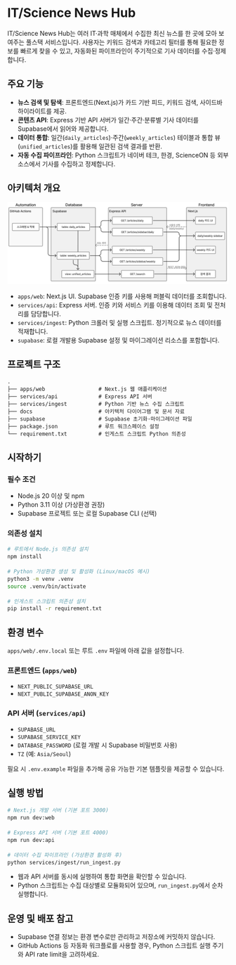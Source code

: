 # IT/Science News Hub

IT/Science News Hub는 여러 IT·과학 매체에서 수집한 최신 뉴스를 한 곳에 모아 보여주는 풀스택 서비스입니다. 사용자는 키워드 검색과 카테고리 필터를 통해 필요한 정보를 빠르게 찾을 수 있고, 자동화된 파이프라인이 주기적으로 기사 데이터를 수집·정제합니다.

## 주요 기능

- **뉴스 검색 및 탐색**: 프론트엔드(Next.js)가 카드 기반 피드, 키워드 검색, 사이드바 하이라이트를 제공.
- **콘텐츠 API**: Express 기반 API 서버가 일간·주간·분류별 기사 데이터를 Supabase에서 읽어와 제공합니다.
- **데이터 통합**: 일간(`daily_articles`)·주간(`weekly_articles`) 테이블과 통합 뷰(`unified_articles`)를 활용해 일관된 검색 결과를 반환.
- **자동 수집 파이프라인**: Python 스크립트가 네이버 테크, 한경, ScienceON 등 외부 소스에서 기사를 수집하고 정제합니다.

## 아키텍처 개요

![System Architecture](./docs/presentation/diagram/system_architecture.png)

- `apps/web`: Next.js UI. Supabase 인증 키를 사용해 퍼블릭 데이터를 조회합니다.
- `services/api`: Express 서버. 인증 키와 서비스 키를 이용해 데이터 조회 및 전처리를 담당합니다.
- `services/ingest`: Python 크롤러 및 실행 스크립트. 정기적으로 뉴스 데이터를 적재합니다.
- `supabase`: 로컬 개발용 Supabase 설정 및 마이그레이션 리소스를 포함합니다.

## 프로젝트 구조

```text
.
├── apps/web                 # Next.js 웹 애플리케이션
├── services/api             # Express API 서버
├── services/ingest          # Python 기반 뉴스 수집 스크립트
├── docs                     # 아키텍처 다이어그램 및 문서 자료
├── supabase                 # Supabase 초기화·마이그레이션 파일
├── package.json             # 루트 워크스페이스 설정
└── requirement.txt          # 인게스트 스크립트 Python 의존성
```

## 시작하기

### 필수 조건

- Node.js 20 이상 및 npm
- Python 3.11 이상 (가상환경 권장)
- Supabase 프로젝트 또는 로컬 Supabase CLI (선택)

### 의존성 설치

```bash
# 루트에서 Node.js 의존성 설치
npm install

# Python 가상환경 생성 및 활성화 (Linux/macOS 예시)
python3 -m venv .venv
source .venv/bin/activate

# 인게스트 스크립트 의존성 설치
pip install -r requirement.txt
```

## 환경 변수

`apps/web/.env.local` 또는 루트 `.env` 파일에 아래 값을 설정합니다.

### 프론트엔드 (`apps/web`)

- `NEXT_PUBLIC_SUPABASE_URL`
- `NEXT_PUBLIC_SUPABASE_ANON_KEY`

### API 서버 (`services/api`)

- `SUPABASE_URL`
- `SUPABASE_SERVICE_KEY`
- `DATABASE_PASSWORD` (로컬 개발 시 Supabase 비밀번호 사용)
- `TZ` (예: `Asia/Seoul`)

필요 시 `.env.example` 파일을 추가해 공유 가능한 기본 템플릿을 제공할 수 있습니다.

## 실행 방법

```bash
# Next.js 개발 서버 (기본 포트 3000)
npm run dev:web

# Express API 서버 (기본 포트 4000)
npm run dev:api

# 데이터 수집 파이프라인 (가상환경 활성화 후)
python services/ingest/run_ingest.py
```

- 웹과 API 서버를 동시에 실행하여 통합 화면을 확인할 수 있습니다.
- Python 스크립트는 수집 대상별로 모듈화되어 있으며, `run_ingest.py`에서 순차 실행합니다.

## 운영 및 배포 참고

- Supabase 연결 정보는 환경 변수로만 관리하고 저장소에 커밋하지 않습니다.
- GitHub Actions 등 자동화 워크플로를 사용할 경우, Python 스크립트 실행 주기와 API rate limit을 고려하세요.
